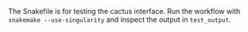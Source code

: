The Snakefile is for testing the cactus interface.
Run the workflow with `snakemake --use-singularity` and inspect the output in `test_output`.
